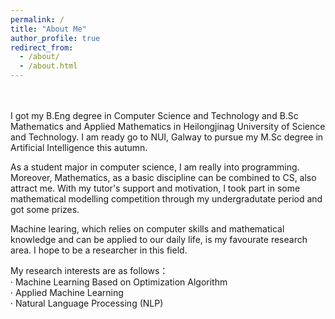 ```yaml
---
permalink: /
title: "About Me"
author_profile: true
redirect_from: 
  - /about/
  - /about.html
---
```

<br>
<br>
I got my B.Eng degree in Computer Science and Technology and B.Sc Mathematics and Applied Mathematics in Heilongjinag University of Science and Technology. I am ready go to NUI, Galway to pursue my M.Sc degree in Artificial Intelligence this autumn.

As a student major in computer science, I am really into programming. Moreover, Mathematics, as a basic discipline can be combined to CS, also attract me. With my tutor's support and motivation, I took part in some mathematical modelling competition through my undergradutate period and got some prizes.

Machine learing, which relies on computer skills and mathematical knowledge and can be applied to our daily life, is my favourate research area. I hope to be a researcher in this field.

My research interests are as follows：
<br>· Machine Learning Based on Optimization Algorithm
<br>· Applied Machine Learning
<br>· Natural Language Processing (NLP)
